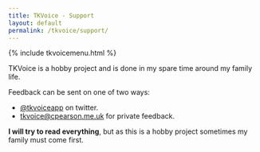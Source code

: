 ```yaml
---
title: TKVoice - Support
layout: default
permalink: /tkvoice/support/
---
```

{% include tkvoicemenu.html %}

TKVoice is a hobby project and is done in my spare time around my family life.  

Feedback can be sent on one of two ways:

 - [@tkvoiceapp](https://twitter.com/tkvoiceapp) on twitter.
 - [tkvoice@cpearson.me.uk](mailto:tkvoice@cpearson.me.uk) for private feedback.

**I will try to read everything**, but as this is a hobby project sometimes my family must come first.
